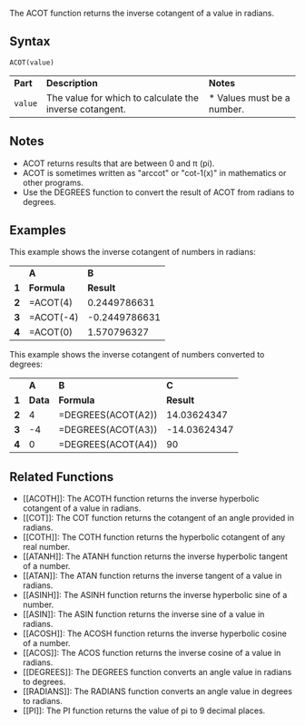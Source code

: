 The ACOT function returns the inverse cotangent of a value in radians.

## Syntax

`ACOT(value)`

|          |                                                         |                            |
| -------- | ------------------------------------------------------- | -------------------------- |
| **Part** | **Description**                                         | **Notes**                  |
| `value`  | The value for which to calculate the inverse cotangent. | * Values must be a number. |

## Notes

* ACOT returns results that are between 0 and π (pi).
* ACOT is sometimes written as "arccot" or "cot-1(x)" in mathematics or other programs.
* Use the DEGREES function to convert the result of ACOT from radians to degrees.

Examples
--------

This example shows the inverse cotangent of numbers in radians:

|       |             |               |
| ----- | ----------- | ------------- |
|       | **A**       | **B**         |
| **1** | **Formula** | **Result**    |
| **2** | =ACOT(4)    | 0.2449786631  |
| **3** | =ACOT(-4)   | -0.2449786631 |
| **4** | =ACOT(0)    | 1.570796327   |

This example shows the inverse cotangent of numbers converted to degrees:

|       |          |                    |              |
| ----- | -------- | ------------------ | ------------ |
|       | **A**    | **B**              | **C**        |
| **1** | **Data** | **Formula**        | **Result**   |
| **2** | 4        | =DEGREES(ACOT(A2)) | 14.03624347  |
| **3** | -4       | =DEGREES(ACOT(A3)) | -14.03624347 |
| **4** | 0        | =DEGREES(ACOT(A4)) | 90           |



## Related Functions

* [[ACOTH]]: The ACOTH function returns the inverse hyperbolic cotangent of a value in radians.
* [[COT]]: The COT function returns the cotangent of an angle provided in radians.
* [[COTH]]: The COTH function returns the hyperbolic cotangent of any real number.
* [[ATANH]]: The ATANH function returns the inverse hyperbolic tangent of a number.
* [[ATAN]]: The ATAN function returns the inverse tangent of a value in radians.
* [[ASINH]]: The ASINH function returns the inverse hyperbolic sine of a number.
* [[ASIN]]: The ASIN function returns the inverse sine of a value in radians.
* [[ACOSH]]: The ACOSH function returns the inverse hyperbolic cosine of a number.
* [[ACOS]]: The ACOS function returns the inverse cosine of a value in radians.
* [[DEGREES]]: The DEGREES function converts an angle value in radians to degrees.
* [[RADIANS]]: The RADIANS function converts an angle value in degrees to radians.
* [[PI]]: The PI function returns the value of pi to 9 decimal places.